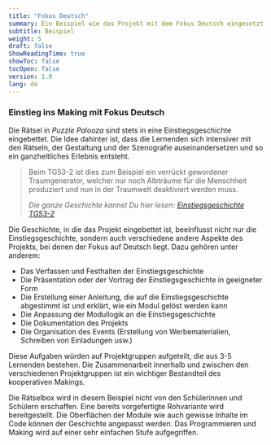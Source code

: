 ```yaml
---
title: "Fokus Deutsch"
summary: Ein Beispiel wie das Projekt mit dem Fokus Deutsch eingesetzt werden könnte.
subtitle: Beispiel
weight: 5
draft: false
ShowReadingTime: true
showToc: false
tocOpen: false
version: 1.0
lang: de
---
```


### Einstieg ins Making mit Fokus Deutsch

Die Rätsel in *Puzzle Palooza* sind stets in eine Einstiegsgeschichte eingebettet. Die Idee dahinter ist, dass die Lernenden sich intensiver mit den Rätseln, der Gestaltung und der Szenografie auseinandersetzen und so ein ganzheitliches Erlebnis entsteht.

> Beim TG53-2 ist dies zum Beispiel ein verrückt gewordener Traumgenerator, welcher nur noch Albträume für die Menschheit produziert und nun in der Traumwelt deaktiviert werden muss.
> 
> *Die ganze Geschichte kannst Du hier lesen: [Einstiegsgeschichte TG53-2](/dokumentation/einstiegsgeschichte_tg53-2)*

Die Geschichte, in die das Projekt eingebettet ist, beeinflusst nicht nur die Einstiegsgeschichte, sondern auch verschiedene andere Aspekte des Projekts, bei denen der Fokus auf Deutsch liegt. Dazu gehören unter anderem:

- Das Verfassen und Festhalten der Einstiegsgeschichte
- Die Präsentation oder der Vortrag der Einstiegsgeschichte in geeigneter Form
- Die Erstellung einer Anleitung, die auf die Einstiegsgeschichte abgestimmt ist und erklärt, wie ein Modul gelöst werden kann
- Die Anpassung der Modullogik an die Einstiegsgeschichte
- Die Dokumentation des Projekts
- Die Organisation des Events (Erstellung von Werbematerialien, Schreiben von Einladungen usw.)

Diese Aufgaben würden auf Projektgruppen aufgeteilt, die aus 3-5 Lernenden bestehen. Die Zusammenarbeit innerhalb und zwischen den verschiedenen Projektgruppen ist ein wichtiger Bestandteil des kooperativen Makings.


Die Rätselbox wird in diesem Beispiel nicht von den Schülerinnen und Schülern erschaffen. Eine bereits vorgefertigte Rohvariante wird bereitgestellt. Die Oberflächen der Module wie auch gewisse Inhalte im Code können der Geschichte angepasst werden. Das Programmieren und Making wird auf einer sehr einfachen Stufe aufgegriffen.
